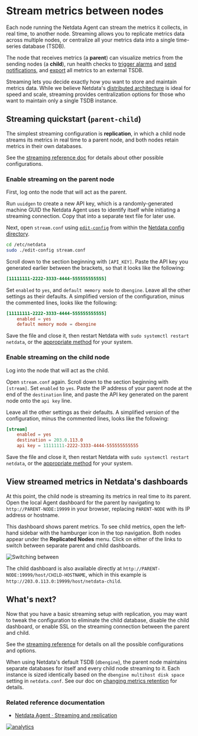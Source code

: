 <!--
title: "Stream metrics between nodes"
description: ""
custom_edit_url: https://github.com/netdata/netdata/edit/master/docs/store/stream-metrics.md
-->

# Stream metrics between nodes

Each node running the Netdata Agent can stream the metrics it collects, in real time, to another node. Streaming allows
you to replicate metrics data across multiple nodes, or centralize all your metrics data into a single time-series
database (TSDB).

The node that receives metrics (a **parent**) can visualize metrics from the sending nodes (a **child**), run health
checks to [trigger alarms](/docs/monitor/view-active-alarms.md) and [send
notifications](/docs/monitor/enable-notifications), and [export](/docs/export/external-databases.md) all metrics to an
external TSDB.

Streaming lets you decide exactly how you want to store and maintain metrics data. While we believe Netdata's
[distributed architecture](/docs/store/distributed-data-architecture.md) is ideal for speed and scale, streaming
provides centralization options for those who want to maintain only a single TSDB instance.

## Streaming quickstart (`parent-child`)

The simplest streaming configuration is **replication**, in which a child node streams its metrics in real time to a
parent node, and both nodes retain metrics in their own databases.

See the [streaming reference doc](/streaming/README.md#supported-streaming-configurations) for details about other
possible configurations.

### Enable streaming on the parent node

First, log onto the node that will act as the parent.

Run `uuidgen` to create a new API key, which is a randomly-generated machine GUID the Netdata Agent uses to identify
itself while initiating a streaming connection. Copy that into a separate text file for later use.

Next, open `stream.conf` using [`edit-config`](/docs/configure/nodes.md#use-edit-config-to-edit-configuration-files)
from within the [Netdata config directory](/docs/configure/nodes.md#the-netdata-config-directory).

```bash
cd /etc/netdata
sudo ./edit-config stream.conf
```

Scroll down to the section beginning with `[API_KEY]`. Paste the API key you generated earlier between the brackets, so
that it looks like the following:

```conf
[11111111-2222-3333-4444-555555555555]
```

Set `enabled` to `yes`, and `default memory mode` to `dbengine`. Leave all the other settings as their defaults. A
simplified version of the configuration, minus the commented lines, looks like the following:

```conf
[11111111-2222-3333-4444-555555555555]
    enabled = yes
    default memory mode = dbengine
```

Save the file and close it, then restart Netdata with `sudo systemctl restart netdata`, or the [appropriate
method](/docs/configure/start-stop-restart.md) for your system.

### Enable streaming on the child node

Log into the node that will act as the child.

Open `stream.conf` again. Scroll down to the section beginning with `[stream]`. Set `enabled` to `yes`. Paste the IP
address of your parent node at the end of the `destination` line, and paste the API key generated on the parent node
onto the `api key` line.

Leave all the other settings as their defaults. A simplified version of the configuration, minus the commented lines,
looks like the following:

```conf
[stream]
    enabled = yes 
    destination = 203.0.113.0
    api key = 11111111-2222-3333-4444-555555555555
```

Save the file and close it, then restart Netdata with `sudo systemctl restart netdata`, or the [appropriate
method](/docs/configure/start-stop-restart.md) for your system.

## View streamed metrics in Netdata's dashboards

At this point, the child node is streaming its metrics in real time to its parent. Open the local Agent dashboard for
the parent by navigating to `http://PARENT-NODE:19999` in your browser, replacing `PARENT-NODE` with its IP address or
hostname.

This dashboard shows parent metrics. To see child metrics, open the left-hand sidebar with the hamburger icon in the top
navigation. Both nodes appear under the **Replicated Nodes** menu. Click on either of the links to switch between
separate parent and child dashboards.

![Switching between
](https://user-images.githubusercontent.com/1153921/110043346-761ec000-7d04-11eb-8e58-77670ba39161.gif)

The child dashboard is also available directly at `http://PARENT-NODE:19999/host/CHILD-HOSTNAME`, which in this example
is `http://203.0.113.0:19999/host/netdata-child`.

## What's next?

Now that you have a basic streaming setup with replication, you may want to tweak the configuration to eliminate the
child database, disable the child dashboard, or enable SSL on the streaming connection between the parent and child.

See the [streaming reference](/streaming/README.md) for details on all the possible configurations and options.

When using Netdata's default TSDB (`dbengine`), the parent node maintains separate databases for itself and every child
node streaming to it. Each instance is sized identically based on the `dbengine multihost disk space` setting in
`netdata.conf`. See our doc on [changing metrics retention](/docs/store/change-metrics-strorage.md) for details.

### Related reference documentation

- [Netdata Agent · Streaming and replication](/streaming/README.md)

[![analytics](https://www.google-analytics.com/collect?v=1&aip=1&t=pageview&_s=1&ds=github&dr=https%3A%2F%2Fgithub.com%2Fnetdata%2Fnetdata&dl=https%3A%2F%2Fmy-netdata.io%2Fgithub%2Fdocs%2Fstore%2Fstream-metrics&_u=MAC~&cid=5792dfd7-8dc4-476b-af31-da2fdb9f93d2&tid=UA-64295674-3)](<>)